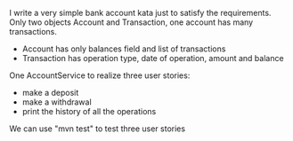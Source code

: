 I write a very simple bank account kata just to satisfy the requirements.\
Only two objects Account and Transaction, one account has many transactions.
- Account has only balances field and list of transactions
- Transaction has operation type, date of operation, amount and balance

One AccountService to realize three user stories: 
- make a deposit
- make a withdrawal
- print the history of all the operations

We can use "mvn test" to test three user stories